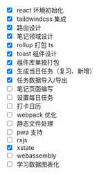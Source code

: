 - [x] react 环境初始化
- [x] taildwindcss 集成
- [x] 路由设计
- [x] 笔记领域设计
- [x] rollup 打包 ts
- [x] toast 组件设计
- [x] 组件库单独打包
- [x] 生成当日任务（复习、新增）
- [x] 任务数据导入/导出
- [ ] 笔记页面编写
- [ ] 设置每日任务
- [ ] 打卡日历
- [ ] webpack 优化
- [ ] 静态文件处理
- [ ] pwa 支持
- [ ] rxjs
- [x] xstate
- [ ] webassembly
- [ ] 学习数据图表化
